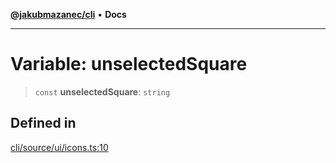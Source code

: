 [**@jakubmazanec/cli**](../../../README.md) • **Docs**

---

# Variable: unselectedSquare

> `const` **unselectedSquare**: `string`

## Defined in

[cli/source/ui/icons.ts:10](https://github.com/jakubmazanec/tools/blob/053e1fea9cfce27a70a78b00a30cdd281cb0a72b/packages/cli/source/ui/icons.ts#L10)
